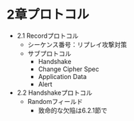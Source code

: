 # 2章プロトコル
* 2.1 Recordプロトコル
    * シーケンス番号：リプレイ攻撃対策
    * サブプロトコル
        * Handshake
        * Change Cipher Spec
        * Application Data
        * Alert
* 2.2 Handshakeプロトコル
    * Randomフィールド
        * 致命的な欠陥は6.2.1節で　